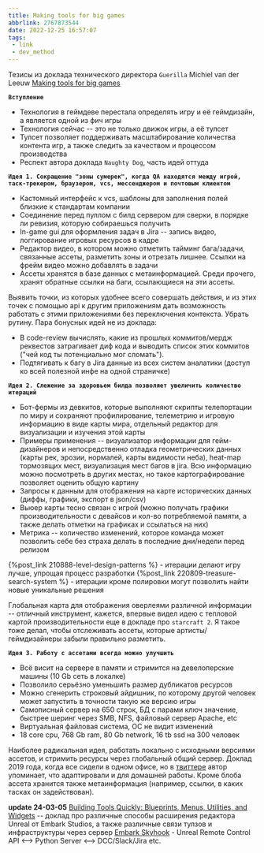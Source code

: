 ```yaml
---
title: Making tools for big games
abbrlink: 2767873544
date: 2022-12-25 16:57:07
tags:
 - link
 - dev_method
---
```


Тезисы из доклада технического директора `Guerilla` Michiel van der Leeuw [Making tools for big games](https://www.guerrilla-games.com/read/making-tools-for-big-games)

<!-- more -->

**`Вступление`**
- Технология в геймдеве перестала определять игру и её геймдизайн, а является одной из фич игры
- Технология сейчас -- это не только движок игры, а её тулсет
- Тулсет позволяет поддерживать масштабирование количества контента игр, а также следить за качеством и процессом производства
- Респект автора доклада `Naughty Dog`, часть идей оттуда

**`Идея 1. Сокращение "зоны сумерек", когда QA находятся между игрой, таск-трекером, браузером, vcs, мессенджером и почтовым клиентом`**
- Кастомный интерфейс к vcs, шаблоны для заполнения полей близкие к стандартам компании
- Соединение перед пуллом с билд сервером для сверки, в порядке ли ревизия, которую собираешься получить
- In-game gui для оформления задач в Jira -- запись видео, логгирование игровых ресурсов в кадре
- Редактор видео, в котором можно отметить тайминг бага/задачи, связанные ассеты, разметить зоны и отрезать лишнее. Ссылки на фрейм видео можно добавлять в задачи
- Ассеты хранятся в базе данных с метаинформацией. Среди прочего, хранят обратные ссылки на баги, ссылающиеся на эти ассеты.

Выявить точки, из которых удобнее всего совершать действия, и из этих точек с помощью api к другим приложениям дать возможность работать с этими приложениями без переключения контекста. Убрать рутину.
Пара бонусных идей не из доклада:
- В code-review вычислять, какие из прошлых коммитов/мердж реквестов затрагивает диф кода и выводить список этих коммитов ("чей код ты потенциально мог сломать").
- Подтягивать к багу в Jira данные из всех систем аналатики (доступ ко всей полезной инфе на одной страничке)

**`Идея 2. Слежение за здоровьем билда позволяет увеличить количество итераций`**
- Бот-фермы из девкитов, которые выполняют скрипты телепортации по миру и сохраняют профилирование, телеметрию и игровую информацию в виде карты мира, отдельный редактор для визуализации и изучения этой карты
- Примеры применения -- визуализатор информации для гейм-дизайнеров и непосредственно отладка геометрических данных (карты рек, эрозии, нормалей, карты видимости неба), heat-map тормозящих мест, визуализация мест багов в jira. Всю информацию можно посмотреть в других местах, но такое картографирование позволяет оценить общую картину
- Запросы к данным для отображения на карте исторических данных (диффы, графики, экспорт в json/csv)
- Вьюер карты тесно связан с игрой (можно получать графики производительности с девайсов и кол-во потребляемой памяти, а также делать отметки на графиках и ссылаться на них)
- Метрика -- количество изменений, которое команда может позволить себе без страха делать в последние дни/недели перед релизом

{%post_link 210888-level-design-patterns %} - итерации делают игру лучше, упрощая процесс разработки
{%post_link 220809-treasure-search-system %} - итерации кроме полировки могут позволить найти новые уникальные решения

Глобальная карта для отображения оверлеями различной информации -- отличный инструмент, кажется, впервые видел идею с тепловой картой производительности еще в докладе про `starcraft 2`. Я такое тоже делал, чтобы отслеживать ассеты, которые артисты/геймдизайнеры забыли правильно разметить.

**`Идея 3. Работу с ассетами всегда можно улучшить`**
- Всё висит на сервере в памяти и стримится на девелоперские машины (10 Gb сеть в локалке)
- Позволило серьёзно уменьшить размер дубликатов ресурсов
- Можно сгенерить строковый айдишник, по которому другой человек может запустить в точности такую же версию игры
- Самописный сервер на 650 строк, БД с парами ключ значение, быстрее шеринг через SMB, NFS, файловый сервер Apache, etc
- Виртуальная файловая система, ОС не видит изменений
- 18 core cpu, 768 Gb ram, 80 Gb network, 16 tb ssd на 300 человек

Наиболее радикальная идея, работать локально с исходными версиями ассетов, и стримить ресурсы через глобальный общий сервер. Доклад 2019 года, когда все сидели в одном офисе, но в [твиттере](https://twitter.com/MvdLeeuwGG/status/1606268200143970304) автор упоминает, что адаптировали и для домашней работы. Кроме блоба ассета хранится также метаинформация (например, ссылки, в каких тасках он задействован).


**update 24-03-05**
[Building Tools Quickly: Blueprints, Menus, Utilities, and Widgets](https://www.youtube.com/watch?v=wJqOn88cU7o) -- доклад про различные способы расширения редактора Unreal от Embark Studios, а также различные связи тулзов и инфраструктуры через сервер [Embark Skyhook](https://github.com/EmbarkStudios/skyhook) - Unreal Remote Control API <--> Python Server <--> DCC/Slack/Jira etc.


